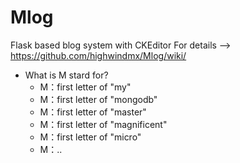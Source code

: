 # Mlog
Flask based blog system with CKEditor
For details --> https://github.com/highwindmx/Mlog/wiki/

- What is M stard for?
    - M：first letter of "my"
    - M：first letter of "mongodb"
    - M：first letter of "master"
    - M：first letter of "magnificent"
    - M：first letter of "micro"
    - M：..

